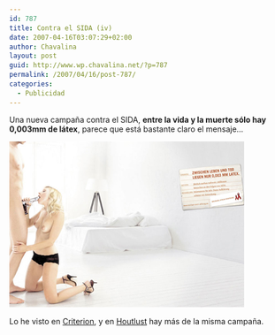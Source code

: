 ```yaml
---
id: 787
title: Contra el SIDA (iv)
date: 2007-04-16T03:07:29+02:00
author: Chavalina
layout: post
guid: http://www.wp.chavalina.net/?p=787
permalink: /2007/04/16/post-787/
categories:
  - Publicidad
---
```

Una nueva campa&ntilde;a contra el SIDA, **entre la vida y la muerte s&oacute;lo hay 0,003mm de látex**, parece que está bastante claro el mensaje… 

<p class="imgcentro">
  <img src="/imagenes/fotos/sida-den.jpg" alt="Chica haciendo una felaci&oacute;n a un hombre cuyo pene es una pistola" />
</p>

Lo he visto en <a href="http://www.criteriondg.info/wordpress/archives/2007/04/16/hiv/" target="_blank">Criterion</a>, y en <a href="http://blogger.xs4all.nl/marcg/archive/2007/04/01/196678.aspx" target="_blank">Houtlust</a> hay más de la misma campa&ntilde;a.